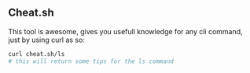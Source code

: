 ## Cheat.sh
This tool is awesome, gives you usefull knowledge for any cli command, just by using curl as so:
```zsh
curl cheat.sh/ls
# this will return some tips for the ls command
```